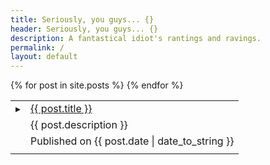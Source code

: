 ```yaml
---
title: Seriously, you guys... {}
header: Seriously, you guys... {}
description: A fantastical idiot's rantings and ravings.
permalink: /
layout: default
---
```

<table class="index">
{% for post in site.posts %}
  <tr><td><span class="arrow">▸</span></td><td><a href="{{ post.url }}">{{ post.title }}</a></td></tr>
  <tr><td></td><td class="post-description">{{ post.description }}</td></tr>
  <tr><td></td><td class="date">Published on {{ post.date | date_to_string }}</td></tr>
  <tr class="px1-spacer"><td></td></tr>
{% endfor %}
</table>

<a rel="me" href="https://psynergy.io/@thewismit"></a>
